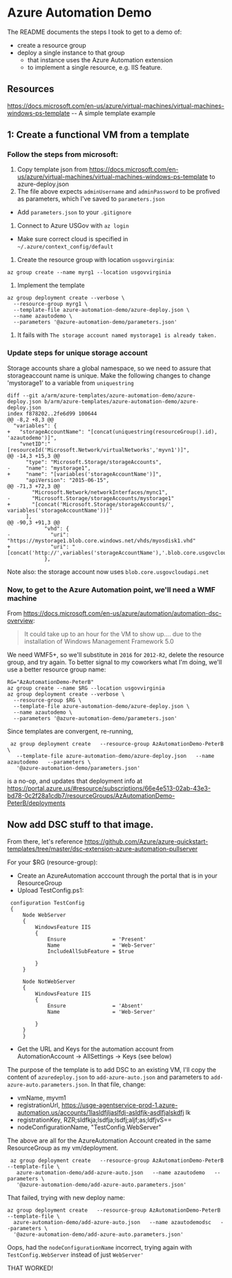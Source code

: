 # Azure Automation Demo

The README documents the steps I took to get to a demo of:

- create a resource group
- deploy a single instance to that group
  - that instance uses the Azure Automation extension
  - to implement a single resource, e.g. IIS feature.

## Resources

https://docs.microsoft.com/en-us/azure/virtual-machines/virtual-machines-windows-ps-template -- A simple template example

## 1: Create a functional VM from a template

### Follow the steps from microsoft:

1. Copy template json from https://docs.microsoft.com/en-us/azure/virtual-machines/virtual-machines-windows-ps-template to azure-deploy.json
1. The file above expects `adminUsername` and `adminPassword` to be profived as parameters, which I've saved to `parameters.json`
  - Add `parameters.json` to your `.gitignore`
1. Connect to Azure USGov with `az login`
  - Make sure correct cloud is specified in `~/.azure/context_config/default`
1. Create the resource group with location `usgovvirginia`:
```
az group create --name myrg1 --location usgovvirginia
```
1. Implement the template
```
az group deployment create --verbose \
  --resource-group myrg1 \
  --template-file azure-automation-demo/azure-deploy.json \
  --name azautodemo \
  --parameters '@azure-automation-demo/parameters.json'
```
1. It fails with `The storage account named mystorage1 is already taken.`

### Update steps for unique storage account

Storage accounts share a global namespace, so we need to assure that storageaccount name is unique.
Make the following changes to change 'mystorage1' to a variable from `uniquestring`

```
diff --git a/arm/azure-templates/azure-automation-demo/azure-deploy.json b/arm/azure-templates/azure-automation-demo/azure-deploy.json
index f878202..2fe6d99 100644
@@ -8,2 +8,3 @@
  "variables": {
+   "storageAccountName": "[concat(uniquestring(resourceGroup().id), 'azautodemo')]",
    "vnetID":"[resourceId('Microsoft.Network/virtualNetworks','myvn1')]",
@@ -14,3 +15,3 @@
      "type": "Microsoft.Storage/storageAccounts",
-     "name": "mystorage1",
+     "name": "[variables('storageAccountName')]",
      "apiVersion": "2015-06-15",
@@ -71,3 +72,3 @@
        "Microsoft.Network/networkInterfaces/mync1",
-       "Microsoft.Storage/storageAccounts/mystorage1"
+       "[concat('Microsoft.Storage/storageAccounts/', variables('storageAccountName'))]"
      ],
@@ -90,3 +91,3 @@
            "vhd": {
-             "uri": "https://mystorage1.blob.core.windows.net/vhds/myosdisk1.vhd"
+             "uri": "[concat('http://',variables('storageAccountName'),'.blob.core.usgovcloudapi.net/vhds/','osdisk.vhd')]"
            },
```

Note also: the storage account now uses `blob.core.usgovcloudapi.net`

### Now, to get to the Azure Automation point, we'll need a WMF machine

From https://docs.microsoft.com/en-us/azure/automation/automation-dsc-overview:

> It could take up to an hour for the VM to show up.... due to the installation of Windows Management Framework 5.0

We need WMF5+, so we'll substitute in `2016` for `2012-R2`, delete the resource group, and try again. To better signal to my coworkers what I'm doing, we'll use a better resource group name:

```
RG="AzAutomationDemo-PeterB"
az group create --name $RG --location usgovvirginia
az group deployment create --verbose \
  --resource-group $RG \
  --template-file azure-automation-demo/azure-deploy.json \
  --name azautodemo \
  --parameters '@azure-automation-demo/parameters.json'
```

Since templates are convergent, re-running,

```
 az group deployment create   --resource-group AzAutomationDemo-PeterB \
   --template-file azure-automation-demo/azure-deploy.json   --name azautodemo   --parameters \
   '@azure-automation-demo/parameters.json'
```

is a no-op, and updates that deployment info at https://portal.azure.us/#resource/subscriptions/66e4e513-02ab-43e3-bd78-0c2f28a1cdb7/resourceGroups/AzAutomationDemo-PeterB/deployments

## Now add DSC stuff to that image.

From there, let's reference https://github.com/Azure/azure-quickstart-templates/tree/master/dsc-extension-azure-automation-pullserver

For your $RG (resource-group):
- Create an AzureAutomation acccount through the portal that is in your ResourceGroup
- Upload TestConfig.ps1:
```
 configuration TestConfig
 {
     Node WebServer
     {
         WindowsFeature IIS
         {
             Ensure               = 'Present'
             Name                 = 'Web-Server'
             IncludeAllSubFeature = $true

         }
     }

     Node NotWebServer
     {
         WindowsFeature IIS
         {
             Ensure               = 'Absent'
             Name                 = 'Web-Server'

         }
     }
     }
```
- Get the URL and Keys for the automation account from AutomationAccount -> AllSettings -> Keys (see below)

The purpose of the template is to add DSC to an existing VM, I'll copy the content of `azuredeploy.json` to `add-azure-auto.json` and parameters to `add-azure-auto.parameters.json`. In that file, change:

* vmName, myvm1
* registrationUrl, https://usge-agentservice-prod-1.azure-automation.us/accounts/1lasldfjljaslfdj-asldfjk-asdlfjalskdfj lk
* registrationKey, RZR;sldfkja;lsdfja;lsdfj;aljf;as;ldfjvS==
* nodeConfigurationName, "TestConfig.WebServer"

The above are all for the AzureAutomation Account created in the same ResourceGroup as my vm/deployment.

```
 az group deployment create   --resource-group AzAutomationDemo-PeterB --template-file \
   azure-automation-demo/add-azure-auto.json   --name azautodemo   --parameters \
   '@azure-automation-demo/add-azure-auto.parameters.json'
```

That failed, trying with new deploy name:

```
az group deployment create   --resource-group AzAutomationDemo-PeterB --template-file \
  azure-automation-demo/add-azure-auto.json   --name azautodemodsc   --parameters \
  '@azure-automation-demo/add-azure-auto.parameters.json'
```

Oops, had the `nodeConfigurationName` incorrect, trying again with `TestConfig.WebServer` instead of just `WebServer'`

THAT WORKED!
